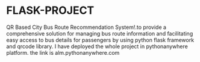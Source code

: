 # FLASK-PROJECT
QR Based City Bus Route Recommendation System!.to provide a comprehensive solution for managing bus route information and facilitating easy access to bus details for passengers by using python flask framework and qrcode library. I have deployed the whole project in pythonanywhere platform. the link is alm.pythonanywhere.com
